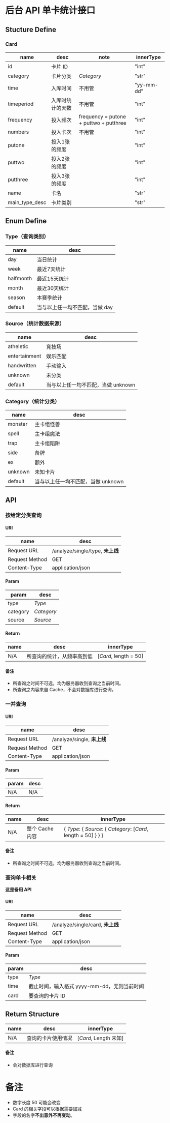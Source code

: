 # 后台 API 单卡统计接口

## Stucture Define
### Card
name | desc | note | innerType
---|---|---|---
id | 卡片 ID ||"int"
category | 卡片分类 | *Category* | "str"
time | 入库时间 | 不用管 | "yy-mm-dd"
timeperiod | 入库时统计的天数 | 不用管 | "int"
frequency | 投入频次 | frequency = putone + puttwo + putthree | "int"
numbers | 投入卡次 | 不用管 | "int"
putone | 投入1张的频度 | | "int"
puttwo | 投入2张的频度 | | "int"
putthree | 投入3张的频度 | | "int"
name | 卡名 | | "str"
main_type_desc | 卡片类别 | | "str"

## Enum Define
### Type（查询类别）
name | desc
---|---
day | 当日统计
week | 最近7天统计
halfmonth | 最近15天统计
month | 最近30天统计
season | 本赛季统计
default | 当与以上任一均不匹配，当做 day

### Source（统计数据来源）
name | desc
---|---
atheletic | 竞技场
entertainment | 娱乐匹配
handwritten | 手动输入
unknown | 未分类
default | 当与以上任一均不匹配，当做 unknown

### Category（统计分类）
name | desc
---|---
monster | 主卡组怪兽
spell | 主卡组魔法
trap | 主卡组陷阱
side | 备牌
ex | 额外
unknown | 未知卡片
default | 当与以上任一均不匹配，当做 unknown

## API

### 按给定分类查询
#### URI
name | desc
---|---
Request URL | /analyze/single/type, **未上线**
Request Method | GET
Content-Type | application/json 

#### Param
param | desc
---|---
type | *Type*
category | *Category*
source | *Source*

#### Return
name | desc | innerType
---|---|---
N/A|所查询的统计，从频率高到低|[*Card*, length = 50]

#### 备注
+ 所查询之时间不可选，均为服务器收到查询之当前时间。
+ 所查询之内容来自 Cache，不会对数据库进行查询。

### 一并查询
#### URI
name | desc
---|---
Request URL | /analyze/single, **未上线**
Request Method | GET
Content-Type | application/json

#### Param
param | desc
---|---
N/A | N/A

#### Return
name | desc | innerType
--- | --- | ---
N/A | 整个 Cache 内容 | { *Type*: { *Source*: { *Category*: [*Card*, length = 50] } } }

#### 备注
+ 所查询之时间不可选，均为服务器收到查询之当前时间。

### 查询单卡相关
**这是备用 API**
#### URI
name | desc
---|---
Request URL | /analyze/single/card, **未上线**
Request Method | GET
Content-Type | application/json

#### Param
param | desc
---|---
type | *Type*
time | 截止时间，输入格式 yyyy-mm-dd，无则当前时间
card | 要查询的卡片 ID

## Return Structure
name | desc | innerType
---|---|---
N/A|查询的卡片使用情况|[*Card*, Length 未知]

#### 备注
+ 会对数据库进行查询

# 备注
+ 数字长度 50 可能会改变
+ Card 的相关字段可以根据需要加减
+ 字段的名字**不出意外不再变动**。